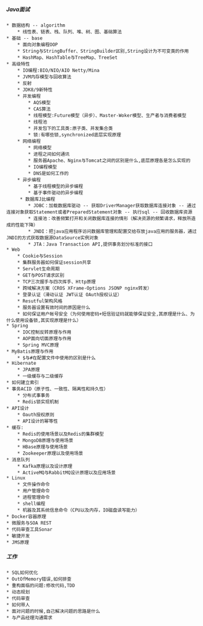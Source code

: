 ##### Java面试
    * 数据结构 -- algorithm
        * 线性表、链表、栈、队列、堆、树、图、基础算法
    * 基础 -- base
        * 面向对象编程OOP
        * String与StringBuffer、StringBuilder区别,String设计为不可变类的作用
        * HashMap、HashTable与TreeMap、TreeSet
    * 高级特性
        * IO编程:BIO/NIO/AIO Netty/Mina
        * JVM内存模型与回收算法
        * 反射
        * JDK8/9新特性
        * 并发编程
            * AQS模型
            * CAS算法
            * 线程模型:Future模型（异步）、Master-Woker模型、生产者与消费者模型
            * 线程池
            * 并发包下的工具类:原子类、并发集合类
            * 锁:有哪些锁,synchronized底层实现原理
        * 网络编程
            * 网络模型
            * 进程之间如何通讯
            * 服务器Apache、Nginx与Tomcat之间的区别是什么,底层原理各是怎么实现的
            * IO编程模型
            * DNS是如何工作的
        * 异步编程
            * 基于线程模型的异步编程
            * 基于事件驱动的异步编程
         * 数据库J比编程
            * JDBC：加载数据库驱动 -- 获取DriverManager获取数据库连接对象 -- 通过连接对象获取Statement或者PreparedStatement对象 -- 执行sql -- 回收数据库资源
            * 连接池：改善频繁打开和关闭数据库连接的情形（解决资源的频繁请求，释放所造成的性能下降）
            * JNDI：把java应用程序访问数据库管理和配置交给存放java应用的服务器，通过JNDI的方式获取数据源DataSource实例对象
            * JTA：Java Transaction API,提供事务划分标准的接口
    * Web
        * Cookie与Session
        * 集群服务器如何保证session共享
        * Servlet生命周期
        * GET与POST请求区别
        * TCP三次握手与四次挥手、Http原理
        * 跨域解决方案（CROS XFrame-Options JSONP nginx转发）
        * 登录认证（滑动认证 JWT认证 OAuth授权认证）
        * Resutful架构风格
        * 服务器设置有效时间的原因是什么
        * 如何保证用户帐号安全（为何使用密码+短信验证码就能够保证安全,其原理是什么、为什么使用设备锁,其实现原理是什么）
    * Spring
        * IOC控制反转原理与作用
        * AOP面向切面原理与作用
        * Spring MVC原理
    * MyBatis原理与作用
        * $与#在配置文件中使用的区别是什么
    * Hibernate
        * JPA原理
        * 一级缓存与二级缓存
    * 如何建立索引
    * 事务ACID（原子性、一致性、隔离性和持久性）
        * 分布式事事务
        * Redis锁实现机制
    * API设计
        * Oauth授权原则
        * API设计的幂等性
    * 缓存:
        * Redis的使用场景以及Redis的集群模型
        * MongoDB原理与使用场景
        * HBase原理与使用场景
        * Zookeeper原理以及使用场景
    * 消息队列
        * Kafka原理以及设计原理
        * ActiveMQ与RabbitMQ设计原理以及应用场景
    * Linux
        * 文件操作命令
        * 用户管理命令
        * 进程管理命令
        * shell编程
        * 机器及其系统信息命令（CPU以及内存，IO磁盘读写能力）
    * Docker容器原理
    * 微服务与SOA REST
    * 代码审查工具Sonar
    * 敏捷开发
    * JMS原理
    
##### 工作
    * SQL如何优化
    * OutOfMemory错误,如何排查
    * 重构面临的问题:修改代码,TDD
    * 动态规划
    * 代码审查
    * 如何带人
    * 面对问题的时候,自己解决问题的思路是什么
    * 与产品经理沟通需求